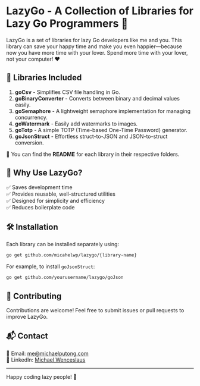 # LazyGo - A Collection of Libraries for Lazy Go Programmers 🚀

LazyGo is a set of libraries for lazy Go developers like me and you.
This library can save your happy time and make you even happier—because now you have more time with your lover.
Spend more time with your lover, not your computer! ❤️

## 📌 Libraries Included

1. **goCsv** - Simplifies CSV file handling in Go.
2. **goBinaryConverter** - Converts between binary and decimal values easily.
3. **goSemaphore** - A lightweight semaphore implementation for managing concurrency.
4. **goWatermark** - Easily add watermarks to images.
5. **goTotp** - A simple TOTP (Time-based One-Time Password) generator.
6. **goJsonStruct** - Effortless struct-to-JSON and JSON-to-struct conversion.

📂 You can find the **README** for each library in their respective folders.

## 🎯 Why Use LazyGo?

✅ Saves development time\
✅ Provides reusable, well-structured utilities\
✅ Designed for simplicity and efficiency\
✅ Reduces boilerplate code

## 🛠 Installation

Each library can be installed separately using:

```sh
go get github.com/micahelwp/lazygo/{library-name}
```

For example, to install `goJsonStruct`:

```sh
go get github.com/yourusername/lazygo/goJson
```

## 📢 Contributing

Contributions are welcome! Feel free to submit issues or pull requests to improve LazyGo.

## 📬 Contact

📧 Email: [me@michaelputong.com](mailto\:me@michaelputong.com)\
🔗 LinkedIn: [Michael Wenceslaus](https://www.linkedin.com/in/michael-wenceslaus/)

---

Happy coding lazy people! 🚀

